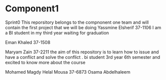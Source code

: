 # Component1
Sprint0
This reporsitory belongs to the compnonent one team and will contain the first project that we will be doing 
Yassmine Elsherif 37-1106
I am a BI student in my third year waiting for graduation 

Eman Khaled 37-1508



Maryam Zain 37-2211     the aim of this repository is to learn how to issue and have a conflict and solve the conflict .
bi student 3rd year 6th semester and excited to know more about the course 


Mohamed Magdy Helal Mousa 37-6873
Osama Abdelhaleem
